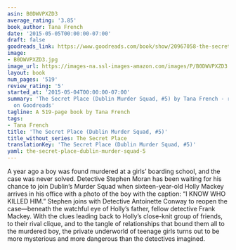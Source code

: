 ```yaml
---
asin: B0DWVPXZD3
average_rating: '3.85'
book_author: Tana French
date: '2015-05-05T00:00:00-07:00'
draft: false
goodreads_link: https://www.goodreads.com/book/show/20967058-the-secret-place
image:
- B0DWVPXZD3.jpg
image_url: https://images-na.ssl-images-amazon.com/images/P/B0DWVPXZD3.01._SCLZZZZZZZ.jpg
layout: book
num_pages: '519'
review_rating: '5'
started_at: '2015-05-04T00:00:00-07:00'
summary: 'The Secret Place (Dublin Murder Squad, #5) by Tana French - rated 3.85/5
  on Goodreads'
tagline: A 519-page book by Tana French
tags:
- Tana French
title: 'The Secret Place (Dublin Murder Squad, #5)'
title_without_series: The Secret Place
translationKey: 'The Secret Place (Dublin Murder Squad, #5)'
yaml: the-secret-place-dublin-murder-squad-5
---
```


A year ago a boy was found murdered at a girlsʼ boarding school, and the case was never solved. Detective Stephen Moran has been waiting for his chance to join Dublin’s Murder Squad when sixteen-year-old Holly Mackey arrives in his office with a photo of the boy with the caption: “I KNOW WHO KILLED HIM.” Stephen joins with Detective Antoinette Conway to reopen the case—beneath the watchful eye of Holly’s father, fellow detective Frank Mackey. With the clues leading back to Holly’s close-knit group of friends, to their rival clique, and to the tangle of relationships that bound them all to the murdered boy, the private underworld of teenage girls turns out to be more mysterious and more dangerous than the detectives imagined.